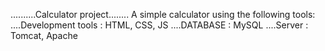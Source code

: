 ..........Calculator project........
A simple calculator using the following tools:
....Development tools : HTML, CSS, JS
....DATABASE : MySQL
....Server : Tomcat, Apache
